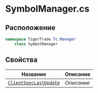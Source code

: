 
# SymbolManager.cs
## Расположение
```csharp
namespace TigerTrade.Tc.Manager  
    class SymbolManager
```

## Свойства
| Название | Описание |
| --- | --- |
| [`ClientSpecLastUpdate`](./svoistva/ClientSpecLastUpdate.md) | *Описание* |

